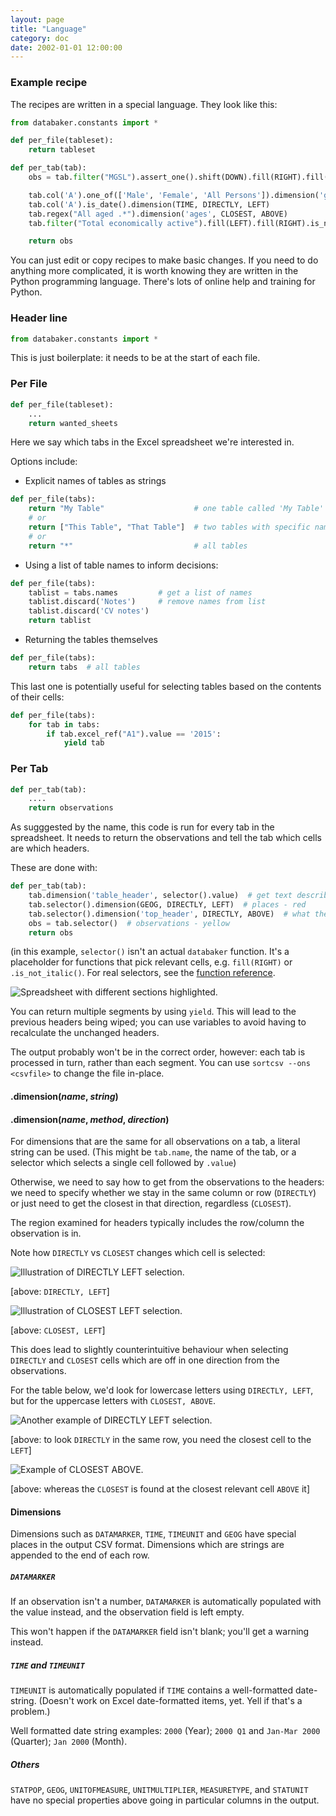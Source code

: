 ```yaml
---
layout: page
title: "Language"
category: doc
date: 2002-01-01 12:00:00
---
```


### Example recipe

The recipes are written in a special language. They look like this:

```python
from databaker.constants import *

def per_file(tableset):
    return tableset

def per_tab(tab):
    obs = tab.filter("MGSL").assert_one().shift(DOWN).fill(RIGHT).fill(DOWN).is_number().is_not_italic()

    tab.col('A').one_of(['Male', 'Female', 'All Persons']).dimension('gender', CLOSEST, ABOVE)
    tab.col('A').is_date().dimension(TIME, DIRECTLY, LEFT)
    tab.regex("All aged .*").dimension('ages', CLOSEST, ABOVE)
    tab.filter("Total economically active").fill(LEFT).fill(RIGHT).is_not_blank().dimension('indicator_', DIRECTLY, ABOVE)

    return obs
```

You can just edit or copy recipes to make basic changes. If you need to do anything
more complicated, it is worth knowing they are written in the Python programming
language. There's lots of online help and training for Python.

### Header line
```python
from databaker.constants import *
```

This is just boilerplate: it needs to be at the start of each file.

### Per File
```python
def per_file(tableset):
    ...
    return wanted_sheets
```

Here we say which tabs in the Excel spreadsheet we're interested in.

Options include:

* Explicit names of tables as strings
 
```python
def per_file(tabs):
    return "My Table"                    # one table called 'My Table'
    # or
    return ["This Table", "That Table"]  # two tables with specific names
    # or
    return "*"                           # all tables
```

* Using a list of table names to inform decisions:

```python
def per_file(tabs):
    tablist = tabs.names         # get a list of names
    tablist.discard('Notes')     # remove names from list
    tablist.discard('CV notes')
    return tablist
```

* Returning the tables themselves

```python
def per_file(tabs):
    return tabs  # all tables
```

This last one is potentially useful for selecting tables based on the contents of their cells:

```python
def per_file(tabs):
    for tab in tabs:
        if tab.excel_ref("A1").value == '2015':
            yield tab
```

### Per Tab
```python
def per_tab(tab):
    ....
    return observations
```

As sugggested by the name, this code is run for every tab in the spreadsheet. It needs to return the observations and tell the tab which cells are which headers.

These are done with:

```python
def per_tab(tab):
    tab.dimension('table_header', selector().value)  # get text describing sheet - dark blue
    tab.selector().dimension(GEOG, DIRECTLY, LEFT)  # places - red
    tab.selector().dimension('top_header', DIRECTLY, ABOVE)  # what the number is - green 
    obs = tab.selector()  # observations - yellow
    return obs
```

(in this example, `selector()` isn't an actual `databaker` function. It's
a placeholder for functions that pick relevant cells, e.g. `fill(RIGHT)`
or `.is_not_italic()`. For real selectors, see the
[function reference](function_reference.html).

![Spreadsheet with different sections highlighted.](../images/highlight.png)

You can return multiple segments by using `yield`. This will lead to the previous headers being wiped; you can use variables to avoid having to recalculate the unchanged headers.

The output probably won't be in the correct order, however: each tab is processed in turn, rather than each segment. You can use `sortcsv --ons <csvfile>` to change the file in-place.

#### .dimension(_name_, _string_)
#### .dimension(_name_, _method_, _direction_)

For dimensions that are the same for all observations on a tab, a literal string can be used. (This might be `tab.name`, the name of the tab, or a selector which selects a single cell followed by `.value`)

Otherwise, we need to say how to get from the observations to the headers: we need to specify whether we stay in the same column or row (`DIRECTLY`) or just need to get the closest in that direction, regardless (`CLOSEST`).

The region examined for headers typically includes the row/column the observation is in.

Note how `DIRECTLY` vs `CLOSEST` changes which cell is selected:

![Illustration of DIRECTLY LEFT selection.](../images/strict_left.png)

[above: `DIRECTLY, LEFT`]

![Illustration of CLOSEST LEFT selection.](../images/loose_left.png)

[above: `CLOSEST, LEFT`]

This does lead to slightly counterintuitive behaviour when selecting `DIRECTLY` and `CLOSEST` cells which are off in one direction from the observations.

For the table below, we'd look for lowercase letters using `DIRECTLY, LEFT`, but for the uppercase letters with  `CLOSEST, ABOVE`. 

![Another example of DIRECTLY LEFT selection.](../images/full_strict.png)

[above: to look `DIRECTLY` in the same row, you need the closest cell to the `LEFT`]

![Example of CLOSEST ABOVE.](../images/full_loose.png)

[above: whereas the `CLOSEST` is found at the closest relevant cell `ABOVE` it]

#### Dimensions

Dimensions such as `DATAMARKER`, `TIME`, `TIMEUNIT` and `GEOG` have special places in the output CSV format.
Dimensions which are strings are appended to the end of each row.

##### `DATAMARKER`

If an observation isn't a number, `DATAMARKER` is automatically populated with the value instead, and the observation field is left empty.

This won't happen if the `DATAMARKER` field isn't blank; you'll get a warning instead.

##### `TIME` and `TIMEUNIT`

`TIMEUNIT` is automatically populated if `TIME` contains a well-formatted date-string. (Doesn't work on Excel date-formatted items, yet. Yell if that's a problem.)

Well formatted date string examples: `2000` (Year); `2000 Q1` and `Jan-Mar 2000` (Quarter); `Jan 2000` (Month).

##### Others

`STATPOP`, `GEOG`, `UNITOFMEASURE`, `UNITMULTIPLIER`, `MEASURETYPE`, and `STATUNIT` have no special properties above going in particular columns in the output.
